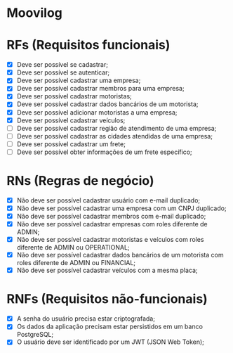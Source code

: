 # Moovilog

# RFs (Requisitos funcionais)

- [x] Deve ser possível se cadastrar;
- [x] Deve ser possível se autenticar;
- [x] Deve ser possível cadastrar uma empresa;
- [x] Deve ser possível cadastrar membros para uma empresa;
- [x] Deve ser possível cadastrar motoristas;
- [x] Deve ser possível cadastrar dados bancários de um motorista;
- [x] Deve ser possível adicionar motoristas a uma empresa;
- [x] Deve ser possível cadastrar veículos;
- [ ] Deve ser possível cadastrar região de atendimento de uma empresa;
- [ ] Deve ser possível cadastrar as cidades atendidas de uma empresa;
- [ ] Deve ser possível cadastrar um frete;
- [ ] Deve ser possível obter informações de um frete específico;

# RNs (Regras de negócio)

- [x] Não deve ser possível cadastrar usuário com e-mail duplicado;
- [x] Não deve ser possível cadastrar uma empresa com um CNPJ duplicado;
- [x] Não deve ser possível cadastrar membros com e-mail duplicado;
- [x] Não deve ser possível cadastrar empresas com roles diferente de ADMIN;
- [x] Não deve ser possível cadastrar motoristas e veículos com roles diferente de ADMIN ou OPERATIONAL;
- [x] Não deve ser possível cadastrar dados bancários de um motorista com roles diferente de ADMIN ou FINANCIAL;
- [x] Não deve ser possível cadastrar veículos com a mesma placa;

# RNFs (Requisitos não-funcionais)

- [x] A senha do usuário precisa estar criptografada;
- [x] Os dados da aplicação precisam estar persistidos em um banco PostgreSQL;
- [x] O usuário deve ser identificado por um JWT (JSON Web Token);
